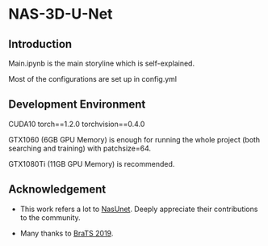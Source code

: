 # NAS-3D-U-Net

## Introduction
Main.ipynb is the main storyline which is self-explained.

Most of the configurations are set up in config.yml

## Development Environment
CUDA10 torch==1.2.0 torchvision==0.4.0

GTX1060 (6GB GPU Memory) is enough for running the whole project (both searching and training) with patchsize=64.

GTX1080Ti (11GB GPU Memory) is recommended.

## Acknowledgement
- This work refers a lot to [NasUnet](https://github.com/tianbaochou/NasUnet). Deeply appreciate their contributions to the community.

- Many thanks to [BraTS 2019](https://www.med.upenn.edu/cbica/brats2019.html).



